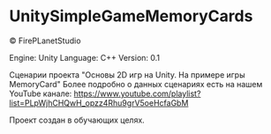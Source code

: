 # UnitySimpleGameMemoryCards

© FirePLanetStudio

Engine: Unity
Language: C++
Version: 0.1

Сценарии проекта "Основы 2D игр на Unity. На примере игры MemoryCard"
Более подробно о данных сценариях есть на нашем YouTube канале: https://www.youtube.com/playlist?list=PLpWjhCHQwH_opzz4Rhu9grV5oeHcfaGbM

Проект создан в обучающих целях.
